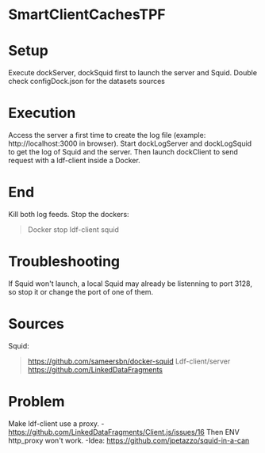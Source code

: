 # SmartClientCachesTPF

# Setup

Execute dockServer, dockSquid first to launch the server and Squid.
Double check configDock.json for the datasets sources

# Execution

Access the server a first time to create the log file (example: http://localhost:3000 in browser).
Start dockLogServer and dockLogSquid to get the log of Squid and the server.
Then launch dockClient to send request with a ldf-client inside a Docker.

# End

Kill both log feeds.
Stop the dockers:
> Docker stop ldf-client squid

# Troubleshooting

If Squid won't launch, a local Squid may already be listenning to port 3128, so stop it or change the port of one of them.

# Sources
Squid:
> https://github.com/sameersbn/docker-squid
Ldf-client/server
> https://github.com/LinkedDataFragments

# Problem

Make ldf-client use a proxy.
	-https://github.com/LinkedDataFragments/Client.js/issues/16 Then ENV http_proxy won't work.
	-Idea: https://github.com/jpetazzo/squid-in-a-can

